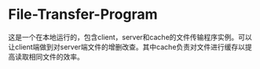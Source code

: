 # File-Transfer-Program
这是一个在本地运行的，包含client，server和cache的文件传输程序实例。可以让client端做到对server端文件的增删改查。其中cache负责对文件进行缓存以提高读取相同文件的效率。
